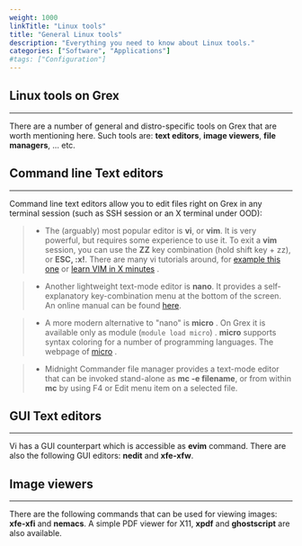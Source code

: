 ```yaml
---
weight: 1000
linkTitle: "Linux tools"
title: "General Linux tools"
description: "Everything you need to know about Linux tools."
categories: ["Software", "Applications"]
#tags: ["Configuration"]
---
```


## Linux tools on Grex
---

There are a number of general and distro-specific tools on Grex that are worth mentioning here. Such tools are: **text editors**, **image viewers**, **file managers**, ... etc.

## Command line Text editors
---

Command line text editors allow you to edit files right on Grex in any terminal session (such as SSH session or an X terminal under OOD):

> - The (arguably) most popular editor is __vi__, or __vim__. It is very powerful, but requires some experience to use it. To exit a __vim__ session, you can use the **ZZ** key combination (hold shift key + zz), or **ESC, :x!**. There are many vi tutorials around, for [example this one](http://heather.cs.ucdavis.edu/~matloff/UnixAndC/Editors/ViIntro.html) or [learn VIM in X minutes](https://learnxinyminutes.com/docs/vim/) . 

> - Another lightweight text-mode editor is __nano__. It provides a self-explanatory key-combination menu at the bottom of the screen. An online manual can be found [here](https://www.nano-editor.org/dist/v2.1/nano.html).

> - A more modern alternative to "nano" is __micro__ . On Grex it is available only as module (```module load micro```) . __micro__ supports syntax coloring for a number of programming languages. The webpage of [micro](https://micro-editor.github.io/) . 

> - Midnight Commander file manager provides a text-mode editor that can be invoked stand-alone as __mc -e filename__, or from within __mc__ by using F4 or Edit menu item on a selected file.

## GUI Text editors
---

<!--
Sometimes it is useful (for example, for copy/paste operations with mouse, between client computer and a remote session) or convenient to have a text editor with a graphical user interface. Note that a most practical way to use this is from X2Go sessions that provide tolerable interaction speeds.
-->

Vi has a GUI counterpart which is accessible as __evim__ command. There are also the following GUI editors: __nedit__ and __xfe-xfw__.

## Image viewers
---

There are the following commands that can be used for viewing images: __xfe-xfi__ and __nemacs__. A simple PDF viewer for X11, __xpdf__ and __ghostscript__ are also available.

<!-- {{< treeview display="tree" />}} -->

<!-- Changes and update:
* Last reviewed on: October 16, 2024.
-->
